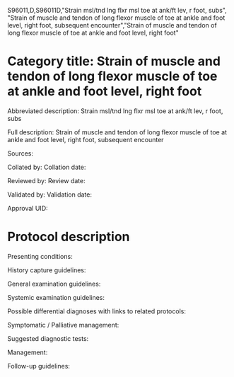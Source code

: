 S96011,D,S96011D,"Strain msl/tnd lng flxr msl toe at ank/ft lev, r foot, subs", "Strain of muscle and tendon of long flexor muscle of toe at ankle and foot level, right foot, subsequent encounter","Strain of muscle and tendon of long flexor muscle of toe at ankle and foot level, right foot"
# Category title: Strain of muscle and tendon of long flexor muscle of toe at ankle and foot level, right foot

Abbreviated description: Strain msl/tnd lng flxr msl toe at ank/ft lev, r foot, subs

Full description: Strain of muscle and tendon of long flexor muscle of toe at ankle and foot level, right foot, subsequent encounter

Sources:

Collated by:
Collation date:

Reviewed by:
Review date:

Validated by:
Validation date:

Approval UID:

# Protocol description

Presenting conditions:

History capture guidelines:

General examination guidelines:

Systemic examination guidelines:

Possible differential diagnoses with links to related protocols:

Symptomatic / Palliative management:

Suggested diagnostic tests:

Management:

Follow-up guidelines:

